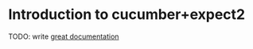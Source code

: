 # Introduction to cucumber+expect2

TODO: write [great documentation](http://jacobian.org/writing/what-to-write/)

